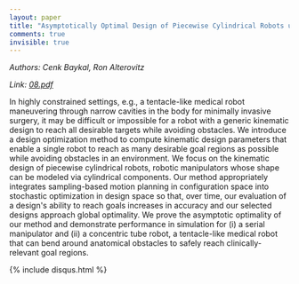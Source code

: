 ```yaml
---
layout: paper
title: "Asymptotically Optimal Design of Piecewise Cylindrical Robots using Motion Planning"
comments: true
invisible: true
---
```


<p class="text-left"><i>Authors: Cenk Baykal, Ron Alterovitz</i></p>
<p class="text-left"><i>Link: <a href="https://storage.googleapis.com/rss2017-papers/08.pdf">08.pdf</a></i></p>

In highly constrained settings, e.g., a tentacle-like medical robot maneuvering through narrow cavities in the body for minimally invasive surgery, it may be difficult or impossible for a robot with a generic kinematic design to reach all desirable targets while avoiding obstacles. We introduce a design optimization method to compute kinematic design parameters that enable a single robot to reach as many desirable goal regions as possible while avoiding obstacles in an environment. We focus on the kinematic design of piecewise cylindrical robots, robotic manipulators whose shape can be modeled via cylindrical components. Our method appropriately integrates sampling-based motion planning in configuration space into stochastic optimization in design space so that, over time, our evaluation of a design's ability to reach goals increases in accuracy and our selected designs approach global optimality. We prove the asymptotic optimality of our method and demonstrate performance in simulation for (i) a serial manipulator and (ii) a concentric tube robot, a tentacle-like medical robot that can bend around anatomical obstacles to safely reach clinically-relevant goal regions.

{% include disqus.html %}